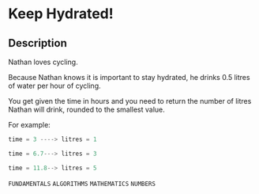 # Keep Hydrated!

## Description

Nathan loves cycling.

Because Nathan knows it is important to stay hydrated, he drinks 0.5 litres of water per hour of cycling.

You get given the time in hours and you need to return the number of litres Nathan will drink, rounded to the smallest value.

For example:

```java
time = 3 ----> litres = 1

time = 6.7---> litres = 3

time = 11.8--> litres = 5
```

`FUNDAMENTALS` `ALGORITHMS` `MATHEMATICS` `NUMBERS`
